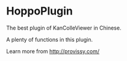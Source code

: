 # HoppoPlugin
The best plugin of KanColleViewer in Chinese.

A plenty of functions in this plugin. 

Learn more from http://provissy.com/
